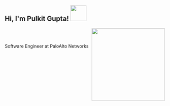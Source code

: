 <h2> Hi, I'm Pulkit Gupta! <img src="https://media.giphy.com/media/26Fxy3Iz1ari8oytO/giphy.gif" width="50"></h2>
<img align='right' src="https://media.giphy.com/media/9rtpurjbqiqZXbBBet/giphy.gif" width="230">

</br></br>
<p>
 Software Engineer at PaloAlto Networks
</p>
<!--
**pulkitgupta2k/pulkitgupta2k** is a ✨ _special_ ✨ repository because its `README.md` (this file) appears on your GitHub profile.
